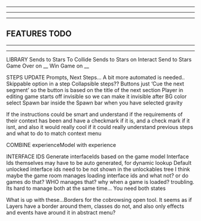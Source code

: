 --------------------------------------------------------------------------------------
--------------------------------------------------------------------------------------
--------------------------------------------------------------------------------------
FEATURES TODO
--------------------------------------------------------------------------------------
--------------------------------------------------------------------------------------
--------------------------------------------------------------------------------------

LIBRARY
  Sends to Stars To Collide
  Sends to Stars on Interact
  Send to Stars
  Game Over on __
  Win Game on __

STEPS UPDATE
  Prompts, Next Steps...
  A bit more automated is needed..
  Skippable option in a step
  Collapsible steps??
  Buttons just ‘Cue the next segment’ so the button is based on the title of the next section
  Player in editing game starts off invisible so we can make it invisible after BG color select
  Spawn bar inside the Spawn bar when you have selected gravity

If the instructions could be smart and understand if the requirements of their context has been and have a checkmark if it is, and a check mark if it isnt, and also it would really cool if it could really understand previous steps and what to do to match context menu

COMBINE experienceModel with experience

INTERFACE IDS
  Generate interfaceIds based on the game model
  Interface Ids themselves may have to be auto generated, for dynamic lookup
  Default unlocked interface ids need to be not shown in the unlockables tree
  I think maybe the game room manages loading interface ids and what not? or do games do that? WHO manages that? why when a game is loaded? troubling. Its hard to manage both at the same time... You need both states

  What is up with these...Borders for the cobrowsing open tool. It seems as if Layers have a border around them, classes do not, and also only effects and events have around it in abstract menu?

  